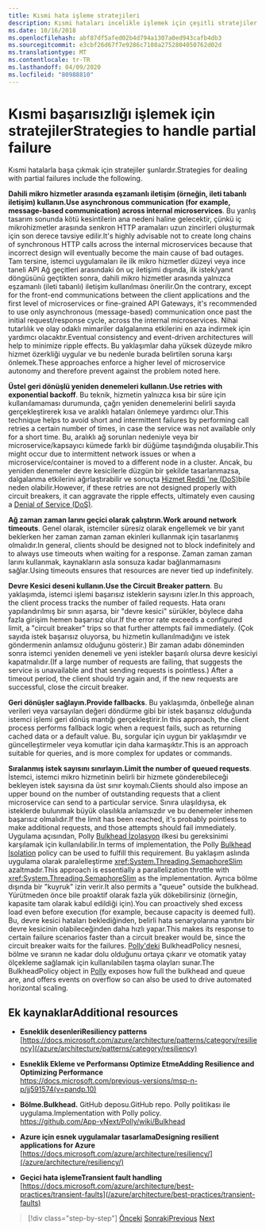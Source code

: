 ```yaml
---
title: Kısmi hata işleme stratejileri
description: Kısmi hataları incelikle işlemek için çeşitli stratejiler tanıyın.
ms.date: 10/16/2018
ms.openlocfilehash: abf87df5afed02b4d794a1307a0ed943cafb4db3
ms.sourcegitcommit: e3cbf26d67f7e9286c7108a2752804050762d02d
ms.translationtype: MT
ms.contentlocale: tr-TR
ms.lasthandoff: 04/09/2020
ms.locfileid: "80988810"
---
```

# <a name="strategies-to-handle-partial-failure"></a><span data-ttu-id="2be78-103">Kısmi başarısızlığı işlemek için stratejiler</span><span class="sxs-lookup"><span data-stu-id="2be78-103">Strategies to handle partial failure</span></span>

<span data-ttu-id="2be78-104">Kısmi hatalarla başa çıkmak için stratejiler şunlardır.</span><span class="sxs-lookup"><span data-stu-id="2be78-104">Strategies for dealing with partial failures include the following.</span></span>

<span data-ttu-id="2be78-105">**Dahili mikro hizmetler arasında eşzamanlı iletişim (örneğin, ileti tabanlı iletişim) kullanın.**</span><span class="sxs-lookup"><span data-stu-id="2be78-105">**Use asynchronous communication (for example, message-based communication) across internal microservices**.</span></span> <span data-ttu-id="2be78-106">Bu yanlış tasarım sonunda kötü kesintilerin ana nedeni haline gelecektir, çünkü iç mikrohizmetler arasında senkron HTTP aramaları uzun zincirleri oluşturmak için son derece tavsiye edilir.</span><span class="sxs-lookup"><span data-stu-id="2be78-106">It's highly advisable not to create long chains of synchronous HTTP calls across the internal microservices because that incorrect design will eventually become the main cause of bad outages.</span></span> <span data-ttu-id="2be78-107">Tam tersine, istemci uygulamaları ile ilk mikro hizmetler düzeyi veya ince taneli API Ağ geçitleri arasındaki ön uç iletişimi dışında, ilk istek/yanıt döngüsünü geçtikten sonra, dahili mikro hizmetler arasında yalnızca eşzamanlı (ileti tabanlı) iletişim kullanılması önerilir.</span><span class="sxs-lookup"><span data-stu-id="2be78-107">On the contrary, except for the front-end communications between the client applications and the first level of microservices or fine-grained API Gateways, it's recommended to use only asynchronous (message-based) communication once past the initial request/response cycle, across the internal microservices.</span></span> <span data-ttu-id="2be78-108">Nihai tutarlılık ve olay odaklı mimariler dalgalanma etkilerini en aza indirmek için yardımcı olacaktır.</span><span class="sxs-lookup"><span data-stu-id="2be78-108">Eventual consistency and event-driven architectures will help to minimize ripple effects.</span></span> <span data-ttu-id="2be78-109">Bu yaklaşımlar daha yüksek düzeyde mikro hizmet özerkliği uygular ve bu nedenle burada belirtilen soruna karşı önlemek.</span><span class="sxs-lookup"><span data-stu-id="2be78-109">These approaches enforce a higher level of microservice autonomy and therefore prevent against the problem noted here.</span></span>

<span data-ttu-id="2be78-110">**Üstel geri dönüşlü yeniden denemeleri kullanın.**</span><span class="sxs-lookup"><span data-stu-id="2be78-110">**Use retries with exponential backoff**.</span></span> <span data-ttu-id="2be78-111">Bu teknik, hizmetin yalnızca kısa bir süre için kullanılamaması durumunda, çağrı yeniden denemelerini belirli sayıda gerçekleştirerek kısa ve aralıklı hataları önlemeye yardımcı olur.</span><span class="sxs-lookup"><span data-stu-id="2be78-111">This technique helps to avoid short and intermittent failures by performing call retries a certain number of times, in case the service was not available only for a short time.</span></span> <span data-ttu-id="2be78-112">Bu, aralıklı ağ sorunları nedeniyle veya bir microservice/kapsayıcı kümede farklı bir düğüme taşındığında oluşabilir.</span><span class="sxs-lookup"><span data-stu-id="2be78-112">This might occur due to intermittent network issues or when a microservice/container is moved to a different node in a cluster.</span></span> <span data-ttu-id="2be78-113">Ancak, bu yeniden denemeler devre kesicilerle düzgün bir şekilde tasarlanmazsa, dalgalanma etkilerini ağırlaştırabilir ve sonuçta [Hizmet Reddi 'ne (DoS)](https://en.wikipedia.org/wiki/Denial-of-service_attack)bile neden olabilir.</span><span class="sxs-lookup"><span data-stu-id="2be78-113">However, if these retries are not designed properly with circuit breakers, it can aggravate the ripple effects, ultimately even causing a [Denial of Service (DoS)](https://en.wikipedia.org/wiki/Denial-of-service_attack).</span></span>

<span data-ttu-id="2be78-114">**Ağ zaman zaman larını geçici olarak çalıştırın.**</span><span class="sxs-lookup"><span data-stu-id="2be78-114">**Work around network timeouts**.</span></span> <span data-ttu-id="2be78-115">Genel olarak, istemciler süresiz olarak engellemek ve bir yanıt beklerken her zaman zaman zaman ekinleri kullanmak için tasarlanmış olmalıdır.</span><span class="sxs-lookup"><span data-stu-id="2be78-115">In general, clients should be designed not to block indefinitely and to always use timeouts when waiting for a response.</span></span> <span data-ttu-id="2be78-116">Zaman zaman zaman larını kullanmak, kaynakların asla sonsuza kadar bağlanmamasını sağlar.</span><span class="sxs-lookup"><span data-stu-id="2be78-116">Using timeouts ensures that resources are never tied up indefinitely.</span></span>

<span data-ttu-id="2be78-117">**Devre Kesici deseni kullanın.**</span><span class="sxs-lookup"><span data-stu-id="2be78-117">**Use the Circuit Breaker pattern**.</span></span> <span data-ttu-id="2be78-118">Bu yaklaşımda, istemci işlemi başarısız isteklerin sayısını izler.</span><span class="sxs-lookup"><span data-stu-id="2be78-118">In this approach, the client process tracks the number of failed requests.</span></span> <span data-ttu-id="2be78-119">Hata oranı yapılandırılmış bir sınırı aşarsa, bir "devre kesici" sürükler, böylece daha fazla girişim hemen başarısız olur.</span><span class="sxs-lookup"><span data-stu-id="2be78-119">If the error rate exceeds a configured limit, a "circuit breaker" trips so that further attempts fail immediately.</span></span> <span data-ttu-id="2be78-120">(Çok sayıda istek başarısız oluyorsa, bu hizmetin kullanılmadığını ve istek göndermenin anlamsız olduğunu gösterir.) Bir zaman adabı döneminden sonra istemci yeniden denemeli ve yeni istekler başarılı olursa devre kesiciyi kapatmalıdır.</span><span class="sxs-lookup"><span data-stu-id="2be78-120">(If a large number of requests are failing, that suggests the service is unavailable and that sending requests is pointless.) After a timeout period, the client should try again and, if the new requests are successful, close the circuit breaker.</span></span>

<span data-ttu-id="2be78-121">**Geri dönüşler sağlayın.**</span><span class="sxs-lookup"><span data-stu-id="2be78-121">**Provide fallbacks**.</span></span> <span data-ttu-id="2be78-122">Bu yaklaşımda, önbelleğe alınan verileri veya varsayılan değeri döndürme gibi bir istek başarısız olduğunda istemci işlemi geri dönüş mantığı gerçekleştirir.</span><span class="sxs-lookup"><span data-stu-id="2be78-122">In this approach, the client process performs fallback logic when a request fails, such as returning cached data or a default value.</span></span> <span data-ttu-id="2be78-123">Bu, sorgular için uygun bir yaklaşımdır ve güncelleştirmeler veya komutlar için daha karmaşıktır.</span><span class="sxs-lookup"><span data-stu-id="2be78-123">This is an approach suitable for queries, and is more complex for updates or commands.</span></span>

<span data-ttu-id="2be78-124">**Sıralanmış istek sayısını sınırlayın.**</span><span class="sxs-lookup"><span data-stu-id="2be78-124">**Limit the number of queued requests**.</span></span> <span data-ttu-id="2be78-125">İstemci, istemci mikro hizmetinin belirli bir hizmete gönderebileceği bekleyen istek sayısına da üst sınır koymalı.</span><span class="sxs-lookup"><span data-stu-id="2be78-125">Clients should also impose an upper bound on the number of outstanding requests that a client microservice can send to a particular service.</span></span> <span data-ttu-id="2be78-126">Sınıra ulaşıldıysa, ek isteklerde bulunmak büyük olasılıkla anlamsızdır ve bu denemeler inhemen başarısız olmalıdır.</span><span class="sxs-lookup"><span data-stu-id="2be78-126">If the limit has been reached, it's probably pointless to make additional requests, and those attempts should fail immediately.</span></span> <span data-ttu-id="2be78-127">Uygulama açısından, Polly [Bulkhead İzolasyon](https://github.com/App-vNext/Polly/wiki/Bulkhead) ilkesi bu gereksinimi karşılamak için kullanılabilir.</span><span class="sxs-lookup"><span data-stu-id="2be78-127">In terms of implementation, the Polly [Bulkhead Isolation](https://github.com/App-vNext/Polly/wiki/Bulkhead) policy can be used to fulfill this requirement.</span></span> <span data-ttu-id="2be78-128">Bu yaklaşım aslında uygulama olarak paralelleştirme <xref:System.Threading.SemaphoreSlim> azaltmadır.</span><span class="sxs-lookup"><span data-stu-id="2be78-128">This approach is essentially a parallelization throttle with <xref:System.Threading.SemaphoreSlim> as the implementation.</span></span> <span data-ttu-id="2be78-129">Ayrıca bölme dışında bir "kuyruk" izin verir.</span><span class="sxs-lookup"><span data-stu-id="2be78-129">It also permits a "queue" outside the bulkhead.</span></span> <span data-ttu-id="2be78-130">Yürütmeden önce bile proaktif olarak fazla yük dökebilirsiniz (örneğin, kapasite tam olarak kabul edildiği için).</span><span class="sxs-lookup"><span data-stu-id="2be78-130">You can proactively shed excess load even before execution (for example, because capacity is deemed full).</span></span> <span data-ttu-id="2be78-131">Bu, devre kesici hataları beklediğinden, belirli hata senaryolarına yanıtını bir devre kesicinin olabileceğinden daha hızlı yapar.</span><span class="sxs-lookup"><span data-stu-id="2be78-131">This makes its response to certain failure scenarios faster than a circuit breaker would be, since the circuit breaker waits for the failures.</span></span> <span data-ttu-id="2be78-132">[Polly'deki](http://www.thepollyproject.org/) BulkheadPolicy nesnesi, bölme ve sıranın ne kadar dolu olduğunu ortaya çıkarır ve otomatik yatay ölçekleme sağlamak için kullanılabilen taşma olayları sunar.</span><span class="sxs-lookup"><span data-stu-id="2be78-132">The BulkheadPolicy object in [Polly](http://www.thepollyproject.org/) exposes how full the bulkhead and queue are, and offers events on overflow so can also be used to drive automated horizontal scaling.</span></span>

## <a name="additional-resources"></a><span data-ttu-id="2be78-133">Ek kaynaklar</span><span class="sxs-lookup"><span data-stu-id="2be78-133">Additional resources</span></span>

- <span data-ttu-id="2be78-134">**Esneklik desenleri**</span><span class="sxs-lookup"><span data-stu-id="2be78-134">**Resiliency patterns**</span></span>\
  [https://docs.microsoft.com/azure/architecture/patterns/category/resiliency](/azure/architecture/patterns/category/resiliency)

- <span data-ttu-id="2be78-135">**Esneklik Ekleme ve Performansı Optimize Etme**</span><span class="sxs-lookup"><span data-stu-id="2be78-135">**Adding Resilience and Optimizing Performance**</span></span>\
  <https://docs.microsoft.com/previous-versions/msp-n-p/jj591574(v=pandp.10)>

- <span data-ttu-id="2be78-136">**Bölme.**</span><span class="sxs-lookup"><span data-stu-id="2be78-136">**Bulkhead.**</span></span> <span data-ttu-id="2be78-137">GitHub deposu.</span><span class="sxs-lookup"><span data-stu-id="2be78-137">GitHub repo.</span></span> <span data-ttu-id="2be78-138">Polly politikası ile uygulama.</span><span class="sxs-lookup"><span data-stu-id="2be78-138">Implementation with Polly policy.</span></span>\
  <https://github.com/App-vNext/Polly/wiki/Bulkhead>

- <span data-ttu-id="2be78-139">**Azure için esnek uygulamalar tasarlama**</span><span class="sxs-lookup"><span data-stu-id="2be78-139">**Designing resilient applications for Azure**</span></span>\
  [https://docs.microsoft.com/azure/architecture/resiliency/](/azure/architecture/resiliency/)

- <span data-ttu-id="2be78-140">**Geçici hata işleme**</span><span class="sxs-lookup"><span data-stu-id="2be78-140">**Transient fault handling**</span></span>\
  [https://docs.microsoft.com/azure/architecture/best-practices/transient-faults](/azure/architecture/best-practices/transient-faults)

>[!div class="step-by-step"]
><span data-ttu-id="2be78-141">[Önceki](handle-partial-failure.md)
>[Sonraki](implement-retries-exponential-backoff.md)</span><span class="sxs-lookup"><span data-stu-id="2be78-141">[Previous](handle-partial-failure.md)
[Next](implement-retries-exponential-backoff.md)</span></span>
